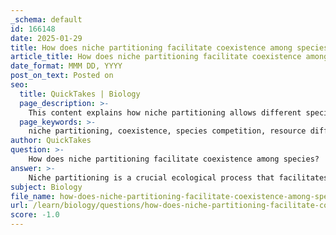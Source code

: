 ```yaml
---
_schema: default
id: 166148
date: 2025-01-29
title: How does niche partitioning facilitate coexistence among species?
article_title: How does niche partitioning facilitate coexistence among species?
date_format: MMM DD, YYYY
post_on_text: Posted on
seo:
  title: QuickTakes | Biology
  page_description: >-
    This content explains how niche partitioning allows different species to coexist by utilizing various resources or occupying distinct niches, thereby reducing competition and enhancing biodiversity.
  page_keywords: >-
    niche partitioning, coexistence, species competition, resource differentiation, biodiversity, spatial partitioning, temporal partitioning, behavioral adaptations, metapopulation dynamics, ecosystem stability
author: QuickTakes
question: >-
    How does niche partitioning facilitate coexistence among species?
answer: >-
    Niche partitioning is a crucial ecological process that facilitates coexistence among species by allowing them to utilize different resources or occupy different niches within the same habitat. This process can occur through various mechanisms, including spatial and temporal partitioning, which help reduce competition and enhance biodiversity.\n\n1. **Resource Differentiation**: Niche partitioning often involves species adapting to exploit different resources. For example, in a forest ecosystem, different bird species may feed on insects found in various layers of the canopy, while others may forage on the ground. By specializing in different food sources or habitats, these species can coexist without directly competing for the same resources.\n\n2. **Spatial and Temporal Partitioning**: Coexistence can be achieved through spatial niche partitioning, where species occupy different areas or microhabitats within a larger environment. For instance, some species may prefer open areas while others thrive in denser vegetation. Temporal partitioning occurs when species are active or feed at different times of the day or year, further reducing competition. For example, nocturnal and diurnal species can coexist in the same habitat by utilizing the same resources at different times.\n\n3. **Behavioral Adaptations**: Species may also exhibit behavioral adaptations that promote niche partitioning. For instance, different species of herbivores may have varying foraging strategies or preferences for specific plant types, allowing them to coexist in the same area without competing directly for the same food sources.\n\n4. **Metapopulation Dynamics**: In metapopulations, species can coexist through colonization-competition trade-offs. When disturbances create new patches of habitat, species can colonize these areas, allowing for coexistence despite competition in occupied patches. This dynamic can lead to a balance where species can thrive in different patches based on their specific adaptations and resource needs.\n\n5. **Stabilizing Mechanism**: Resource partitioning acts as a stabilizing mechanism in ecosystems. When different species primarily compete for different resources, interspecific competition is reduced, which can lead to greater species diversity and ecosystem stability. This differentiation allows species to adapt to varying environmental conditions, further enhancing their chances of survival.\n\nIn summary, niche partitioning facilitates coexistence among species by reducing competition through resource differentiation, spatial and temporal adaptations, and behavioral strategies. This process is essential for maintaining biodiversity and the stability of ecosystems.
subject: Biology
file_name: how-does-niche-partitioning-facilitate-coexistence-among-species.md
url: /learn/biology/questions/how-does-niche-partitioning-facilitate-coexistence-among-species
score: -1.0
---
```


&nbsp;